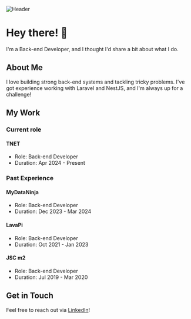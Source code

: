 ![Header](https://i.imgur.com/hI27Sam.png)

# Hey there! 👋

I'm a Back-end Developer, and I thought I'd share a bit about what I do.

## About Me

I love building strong back-end systems and tackling tricky problems. I've got experience working with Laravel and NestJS, and I'm always up for a challenge!

## My Work

### Current role

#### TNET
- Role: Back-end Developer
- Duration: Apr 2024 - Present

### Past Experience

#### MyDataNinja
- Role: Back-end Developer
- Duration: Dec 2023 - Mar 2024

#### LavaPi
- Role: Back-end Developer
- Duration: Oct 2021 - Jan 2023
  
#### JSC m2
- Role: Back-end Developer
- Duration: Jul 2019 - Mar 2020

## Get in Touch

Feel free to reach out via [LinkedIn](https://linkedin.com/in/afcyy)!


<!--
**Afcyy/afcyy** is a ✨ _special_ ✨ repository because its `README.md` (this file) appears on your GitHub profile.

Here are some ideas to get you started:

- 🔭 I’m currently working on ...
- 🌱 I’m currently learning ...
- 👯 I’m looking to collaborate on ...
- 🤔 I’m looking for help with ...
- 💬 Ask me about ...
- 📫 How to reach me: ...
- 😄 Pronouns: ...
- ⚡ Fun fact: ...
-->

